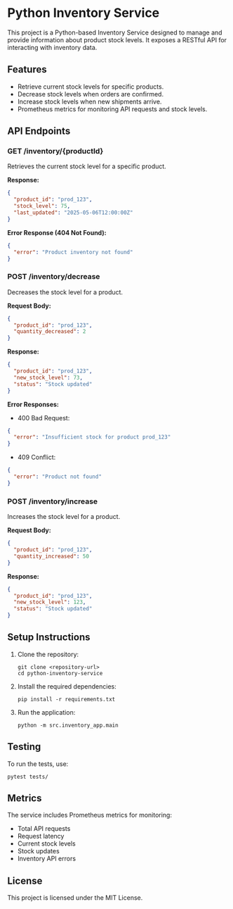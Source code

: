 # Python Inventory Service

This project is a Python-based Inventory Service designed to manage and provide information about product stock levels. It exposes a RESTful API for interacting with inventory data.

## Features

- Retrieve current stock levels for specific products.
- Decrease stock levels when orders are confirmed.
- Increase stock levels when new shipments arrive.
- Prometheus metrics for monitoring API requests and stock levels.

## API Endpoints

### GET /inventory/{productId}

Retrieves the current stock level for a specific product.

**Response:**
```json
{
  "product_id": "prod_123",
  "stock_level": 75,
  "last_updated": "2025-05-06T12:00:00Z"
}
```

**Error Response (404 Not Found):**
```json
{
  "error": "Product inventory not found"
}
```

### POST /inventory/decrease

Decreases the stock level for a product.

**Request Body:**
```json
{
  "product_id": "prod_123",
  "quantity_decreased": 2
}
```

**Response:**
```json
{
  "product_id": "prod_123",
  "new_stock_level": 73,
  "status": "Stock updated"
}
```

**Error Responses:**
- 400 Bad Request: 
```json
{
  "error": "Insufficient stock for product prod_123"
}
```
- 409 Conflict: 
```json
{
  "error": "Product not found"
}
```

### POST /inventory/increase

Increases the stock level for a product.

**Request Body:**
```json
{
  "product_id": "prod_123",
  "quantity_increased": 50
}
```

**Response:**
```json
{
  "product_id": "prod_123",
  "new_stock_level": 123,
  "status": "Stock updated"
}
```

## Setup Instructions

1. Clone the repository:
   ```
   git clone <repository-url>
   cd python-inventory-service
   ```

2. Install the required dependencies:
   ```
   pip install -r requirements.txt
   ```

3. Run the application:
   ```
   python -m src.inventory_app.main
   ```

## Testing

To run the tests, use:
```
pytest tests/
```

## Metrics

The service includes Prometheus metrics for monitoring:

- Total API requests
- Request latency
- Current stock levels
- Stock updates
- Inventory API errors

## License

This project is licensed under the MIT License.
